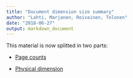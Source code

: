 ```yaml
---
title: "Document dimension size summary"
author: "Lahti, Marjanen, Roivainen, Tolonen"
date: "2018-06-27"
output: markdown_document
---
```


This material is now splitted in two parts:

  * [Page counts](pagecount.md)

  * [Physical dimension](dimension.md)


